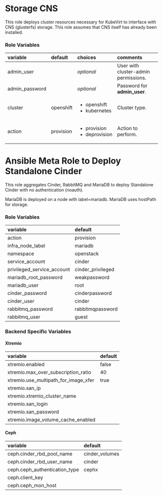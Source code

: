 # Storage CNS

This role deploys cluster resources necessary for KubeVirt to interface with
CNS (glusterfs) storage.  This role assumes that CNS itself has already been
installed.

### Role Variables
| variable       | default           |choices           | comments  |
|:-------------|:-------------|:----------|:----------|
|admin_user |   | _optional_ |User with cluster-admin permissions.|
|admin_password| |_optional_|Password for **admin_user**.|
|cluster |openshift |<ul><li>openshift</li><li>kubernetes</li></ul>|Cluster type.| 
|action |provision| <ul><li>provision</li><li>deprovision</li></ul>|Action to perform.|


# Ansible Meta Role to Deploy Standalone Cinder

This role aggregates Cinder, RabbitMQ and MariaDB to deploy Standalone
Cinder with no authentication (noauth). 

MariaDB is deployed on a node with label=mariadb. MariaDB uses hostPath
for storage. 

### Role Variables
| variable | default |
|:-------------|:-------------|
| action | provision |
| infra_node_label | mariadb |
| namespace | openstack |
| service_account | cinder |
| privileged_service_account | cinder_privileged |
| mariadb_root_password | weakpassword |
| mariadb_user | root |
| cinder_password | cinderpassword |
| cinder_user | cinder |
| rabbitmq_password | rabbitmqpassword |
| rabbitmq_user | guest |

### Backend Specific Variables

#### Xtremio
| variable | default |
|:-------------|:-------------|
| xtremio.enabled | false |
| xtremio.max_over_subscription_ratio | 40 |
| xtremio.use_multipath_for_image_xfer | true |
| xtremio.san_ip | |
| xtremio.xtremio_cluster_name | |
| xtremio.san_login | | 
| xtremio.san_password | |
| xtremio.image_volume_cache_enabled | |

#### Ceph
| variable | default |
|:-------------|:-------------|
| ceph.cinder_rbd_pool_name | cinder_volumes |
| ceph.cinder_rbd_user_name | cinder |
| ceph.ceph_authentication_type | cephx |
| ceph.client_key | |
| ceph.ceph_mon_host | |




